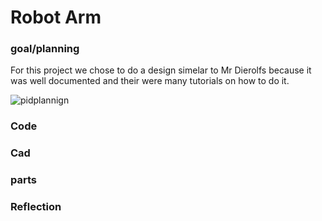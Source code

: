 # Robot Arm 

### goal/planning

For this project we chose to do a design simelar to Mr Dierolfs because it was well documented and their were many tutorials on how to do it. 


![pidplannign](https://user-images.githubusercontent.com/71402974/232500023-27507196-46f4-4ddd-9c11-e0a9c3934b7b.png)



### Code




### Cad



### parts




### Reflection

